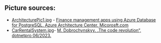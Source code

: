 ## Picture sources:

+ [ArchitecturePic1.jpg](./ArchitecturePic1.jpg) - [Finance management apps using Azure Database for PostgreSQL. Azure Architecture Center. Micorosft.com](https://learn.microsoft.com/en-us/azure/architecture/solution-ideas/articles/finance-management-apps-using-azure-database-for-postgresql)
+ [CarRentalSystem.jpg](./CarRentalSystem.jpg)- [M. Dobrochynskyy. „The code revolution“, dotnetpro 06/2023.](https://www-dotnetpro-de.translate.goog/core/code-revolution-2865528.html?_x_tr_sl=de&_x_tr_tl=en&_x_tr_hl=de&_x_tr_pto=wapp)